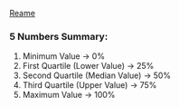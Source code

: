 [Reame](https://www.geeksforgeeks.org/how-to-calculate-the-5-number-summary/)

### 5 Numbers Summary:

1. Minimum Value -> 0%
2. First Quartile (Lower Value) -> 25%
3. Second Quartile (Median Value) -> 50%
4. Third Quartile (Upper Value) -> 75%
5. Maximum Value -> 100%
